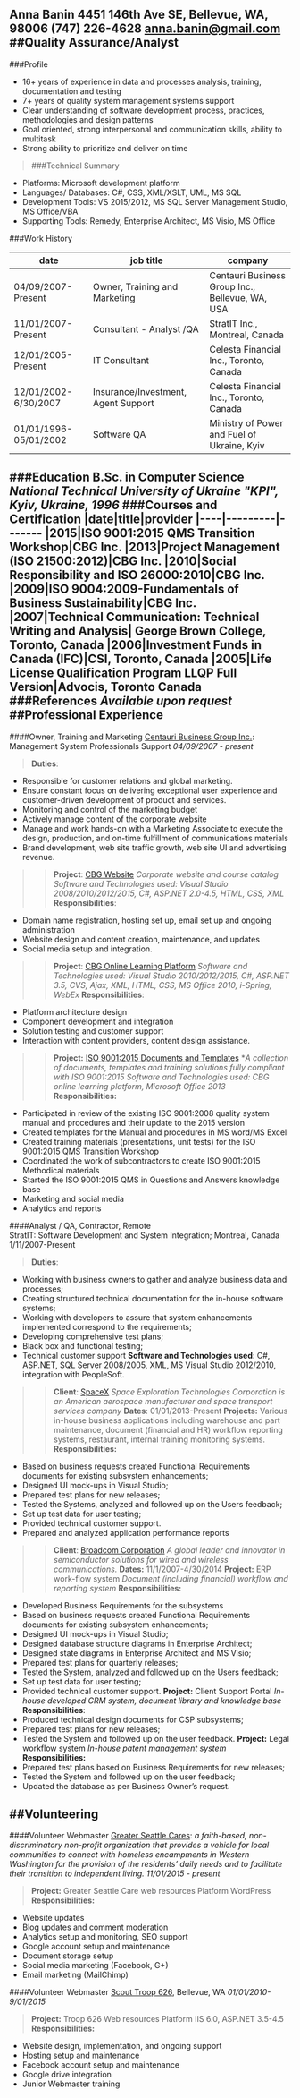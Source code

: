 
**Anna Banin**
4451 146th Ave SE, Bellevue, WA, 98006
(747) 226-4628 
 [anna.banin@gmail.com](mailto:anna.banin@gmail.com "email")
##Quality Assurance/Analyst
----
###Profile
* 16+ years of experience in data and processes analysis, training, documentation and testing
* 7+ years of quality system management systems support
* Clear understanding of software development process, practices, methodologies and design patterns
* Goal oriented, strong interpersonal and communication skills, ability to multitask
* Strong ability to prioritize and deliver on time

> ###Technical Summary
* Platforms:	Microsoft development platform
* Languages/ Databases:	C#, CSS, XML/XSLT, UML, MS SQL
* Development Tools:	VS 2015/2012, MS SQL Server Management Studio, MS Office/VBA 
* Supporting Tools: Remedy, Enterprise Architect, MS Visio, MS Office

###Work History

|date|job title|company
|----|---------|-------
|04/09/2007-Present|Owner, Training and Marketing|Centauri Business Group Inc., Bellevue, WA, USA
|11/01/2007-Present|Consultant - Analyst /QA| StratIT Inc., Montreal, Canada| 
|12/01/2005-Present|IT Consultant|Celesta Financial Inc., Toronto, Canada|
|12/01/2002-6/30/2007|Insurance/Investment, Agent Support|Celesta Financial Inc., Toronto, Canada|
|01/01/1996-05/01/2002|Software QA|Ministry of Power and Fuel of Ukraine, Kyiv|
###Education
B.Sc. in Computer Science
*National Technical University of Ukraine "KPI", Kyiv, Ukraine, 1996*
###Courses and Certification
|date|title|provider
|----|---------|-------
|2015|ISO 9001:2015 QMS Transition Workshop|CBG Inc.
|2013|Project Management (ISO 21500:2012)|CBG Inc.
|2010|Social Responsibility and ISO 26000:2010|CBG Inc.
|2009|ISO 9004:2009-Fundamentals of Business Sustainability|CBG Inc.
|2007|Technical Communication: Technical Writing and Analysis|	George Brown College, Toronto, Canada
|2006|Investment Funds in Canada (IFC)|CSI, Toronto, Canada
|2005|Life License Qualification Program LLQP Full Version|Advocis, Toronto Canada
###References
*Available upon request* 
##Professional Experience
----
####Owner, Training and Marketing
[Centauri Business Group Inc.](http://c-bg.com, "CBG Inc."): Management System Professionals Support
*04/09/2007 - present*
>**Duties**:
- Responsible for customer relations and global marketing. 
- Ensure constant focus on delivering exceptional user experience and customer-driven development of product and services.
- Monitoring and control of the marketing budget 
- Actively manage content of the corporate website
- Manage and work hands-on with a Marketing Associate to execute the design, production, and on-time fulfillment of communications materials 
- Brand development, web site traffic growth, web site UI and advertising revenue.
>>**Project**: [CBG Website](http://c-bg.com)
*Corporate website and course catalog*
*Software and Technologies used:	Visual Studio 2008/2010/2012/2015, C#, ASP.NET 2.0-4.5, HTML, CSS, XML*
**Responsibilities**:
- Domain name registration, hosting set up, email set up and ongoing administration
- Website design and content creation, maintenance, and updates
- Social media setup and integration.

>>**Project**: [CBG Online Learning Platform](http://cpd-ca.com)
*Software and Technologies used:	Visual Studio 2010/2012/2015, C#, ASP.NET 3.5, CVS, Ajax, XML, HTML, CSS, MS Office 2010, i-Spring, WebEx*
**Responsibilities**:
- Platform architecture design
- Component development and integration
- Solution testing and customer support
- Interaction with content providers, content design assistance.

>>**Project:** [ISO 9001:2015 Documents and Templates](http://c-bg.com/9001)
**A collection of documents, templates and training solutions fully compliant with ISO 9001:2015*
*Software and Technologies used: CBG online learning platform, Microsoft Office 2013*
**Responsibilities:**
- Participated in review of the existing ISO 9001:2008 quality system manual and procedures and their update to the 2015 version
- Created templates for the Manual and procedures in MS word/MS Excel
- Created training materials (presentations, unit tests) for the ISO 9001:2015 QMS Transition Workshop
- Coordinated the work of subcontractors to create ISO 9001:2015 Methodical materials 
- Started the ISO 9001:2015 QMS in Questions and Answers knowledge base
- Marketing and social media 
- Analytics and reports

####Analyst / QA, Contractor, Remote	
StratIT: Software Development and System Integration; Montreal, Canada
1/11/2007-Present
>**Duties**:
- Working with business owners to gather and analyze business data and processes;
- Creating structured technical documentation for the in-house software systems;
- Working with developers to assure that system enhancements implemented correspond to the requirements;
- Developing comprehensive test plans;
- Black box and functional testing;
- Technical customer support
**Software and Technologies used**:	C#, ASP.NET, SQL Server 2008/2005, XML, MS Visual Studio 2012/2010, integration with PeopleSoft.

>>**Client**: [SpaceX](http://spacex.com)
*Space Exploration Technologies Corporation is an American aerospace manufacturer and space transport services company*
**Dates**: 01/01/2013-Present
**Projects:** Various in-house business applications 
including warehouse and part maintenance, document (financial and HR) workflow reporting systems, restaurant, internal training monitoring systems.
**Responsibilities:**
- Based on business requests created Functional Requirements documents for existing subsystem enhancements;
- Designed UI mock-ups in Visual Studio;
- Prepared test plans for new releases;
- Tested the Systems, analyzed and followed up on the Users feedback;
- Set up test data for user testing;
- Provided technical customer support.
- Prepared and analyzed application performance reports

>>**Client**: [Broadcom Corporation](http://broadcom.com)
*A global leader and innovator in semiconductor solutions for wired and wireless communications.*
**Dates:** 11/1/2007-4/30/2014
**Project:** ERP work-flow system
*Document (including financial) workflow and reporting system*
**Responsibilities:**
- Developed Business Requirements for the subsystems
- Based on business requests created Functional Requirements documents for existing subsystem enhancements;
- Designed UI mock-ups in Visual Studio;
- Designed database structure diagrams in Enterprise Architect;
- Designed state diagrams in Enterprise Architect and MS Visio;
- Prepared test plans for quarterly releases;
- Tested the System, analyzed and followed up on the Users feedback;
- Set up test data for user testing;
- Provided technical customer support.
**Project:** Client Support Portal
*In-house developed CRM system, document library and knowledge base*
**Responsibilities**:
- Produced technical design documents for CSP subsystems;
- Prepared test plans for new releases;
- Tested the System and followed up on the user feedback.
**Project:** Legal workflow system
*In-house patent management system*
**Responsibilities:**
- Prepared test plans based on Business Requirements for new releases;
- Tested the System and followed up on the user feedback;
- Updated the database as per Business Owner’s request.

##Volunteering
----
####Volunteer Webmaster
[Greater Seattle Cares](http://greaterseattlecares.org, "gsc"): *a faith-based, non-discriminatory non-profit organization that provides a vehicle for local communities to connect with homeless encampments in Western Washington for the provision of the residents’ daily needs and to facilitate their transition to independent living.*
*11/01/2015 - present*

>**Project:** Greater Seattle Care web resources
Platform	WordPress
**Responsibilities:**
 - Website updates 
 - Blog updates and comment moderation 
 - Analytics setup and monitoring, SEO support 
 - Google account setup and maintenance
 - Document storage setup 
 - Social media marketing (Facebook, G+) 
 - Email marketing (MailChimp)

####Volunteer Webmaster
[Scout Troop 626](http://www.troop626.org, "gsc"), Bellevue, WA
*01/01/2010-9/01/2015*

>**Project:** Troop 626 Web resources
Platform	IIS 6.0, ASP.NET 3.5-4.5
**Responsibilities:**
 - Website design,  implementation, and ongoing support 
 - Hosting setup and maintenance
 - Facebook account setup and maintenance
 - Google drive integration
 - Junior Webmaster training